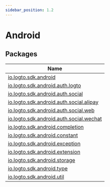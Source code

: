 ```yaml
---
sidebar_position: 1.2
---
```


# Android

## Packages

| Name                                                                                        |
| ------------------------------------------------------------------------------------------- |
| [io.logto.sdk.android](io.logto.sdk.android/index.md)                                       |
| [io.logto.sdk.android.auth.logto](io.logto.sdk.android.auth.logto/index.md)                 |
| [io.logto.sdk.android.auth.social](io.logto.sdk.android.auth.social/index.md)               |
| [io.logto.sdk.android.auth.social.alipay](io.logto.sdk.android.auth.social.alipay/index.md) |
| [io.logto.sdk.android.auth.social.web](io.logto.sdk.android.auth.social.web/index.md)       |
| [io.logto.sdk.android.auth.social.wechat](io.logto.sdk.android.auth.social.wechat/index.md) |
| [io.logto.sdk.android.completion](io.logto.sdk.android.completion/index.md)                 |
| [io.logto.sdk.android.constant](io.logto.sdk.android.constant/index.md)                     |
| [io.logto.sdk.android.exception](io.logto.sdk.android.exception/index.md)                   |
| [io.logto.sdk.android.extension](io.logto.sdk.android.extension/index.md)                   |
| [io.logto.sdk.android.storage](io.logto.sdk.android.storage/index.md)                       |
| [io.logto.sdk.android.type](io.logto.sdk.android.type/index.md)                             |
| [io.logto.sdk.android.util](io.logto.sdk.android.util/index.md)                             |
